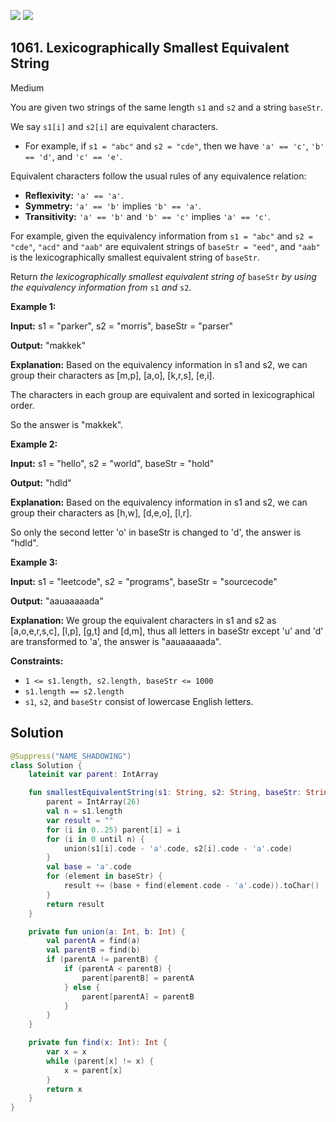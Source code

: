 [![](https://img.shields.io/github/stars/javadev/LeetCode-in-Kotlin?label=Stars&style=flat-square)](https://github.com/javadev/LeetCode-in-Kotlin)
[![](https://img.shields.io/github/forks/javadev/LeetCode-in-Kotlin?label=Fork%20me%20on%20GitHub%20&style=flat-square)](https://github.com/javadev/LeetCode-in-Kotlin/fork)

## 1061\. Lexicographically Smallest Equivalent String

Medium

You are given two strings of the same length `s1` and `s2` and a string `baseStr`.

We say `s1[i]` and `s2[i]` are equivalent characters.

*   For example, if `s1 = "abc"` and `s2 = "cde"`, then we have `'a' == 'c'`, `'b' == 'd'`, and `'c' == 'e'`.

Equivalent characters follow the usual rules of any equivalence relation:

*   **Reflexivity:** `'a' == 'a'`.
*   **Symmetry:** `'a' == 'b'` implies `'b' == 'a'`.
*   **Transitivity:** `'a' == 'b'` and `'b' == 'c'` implies `'a' == 'c'`.

For example, given the equivalency information from `s1 = "abc"` and `s2 = "cde"`, `"acd"` and `"aab"` are equivalent strings of `baseStr = "eed"`, and `"aab"` is the lexicographically smallest equivalent string of `baseStr`.

Return _the lexicographically smallest equivalent string of_ `baseStr` _by using the equivalency information from_ `s1` _and_ `s2`.

**Example 1:**

**Input:** s1 = "parker", s2 = "morris", baseStr = "parser"

**Output:** "makkek"

**Explanation:** Based on the equivalency information in s1 and s2, we can group their characters as [m,p], [a,o], [k,r,s], [e,i]. 

The characters in each group are equivalent and sorted in lexicographical order.

So the answer is "makkek".

**Example 2:**

**Input:** s1 = "hello", s2 = "world", baseStr = "hold"

**Output:** "hdld"

**Explanation:** Based on the equivalency information in s1 and s2, we can group their characters as [h,w], [d,e,o], [l,r]. 

So only the second letter 'o' in baseStr is changed to 'd', the answer is "hdld".

**Example 3:**

**Input:** s1 = "leetcode", s2 = "programs", baseStr = "sourcecode"

**Output:** "aauaaaaada"

**Explanation:** We group the equivalent characters in s1 and s2 as [a,o,e,r,s,c], [l,p], [g,t] and [d,m], thus all letters in baseStr except 'u' and 'd' are transformed to 'a', the answer is "aauaaaaada".

**Constraints:**

*   `1 <= s1.length, s2.length, baseStr <= 1000`
*   `s1.length == s2.length`
*   `s1`, `s2`, and `baseStr` consist of lowercase English letters.

## Solution

```kotlin
@Suppress("NAME_SHADOWING")
class Solution {
    lateinit var parent: IntArray

    fun smallestEquivalentString(s1: String, s2: String, baseStr: String): String? {
        parent = IntArray(26)
        val n = s1.length
        var result = ""
        for (i in 0..25) parent[i] = i
        for (i in 0 until n) {
            union(s1[i].code - 'a'.code, s2[i].code - 'a'.code)
        }
        val base = 'a'.code
        for (element in baseStr) {
            result += (base + find(element.code - 'a'.code)).toChar()
        }
        return result
    }

    private fun union(a: Int, b: Int) {
        val parentA = find(a)
        val parentB = find(b)
        if (parentA != parentB) {
            if (parentA < parentB) {
                parent[parentB] = parentA
            } else {
                parent[parentA] = parentB
            }
        }
    }

    private fun find(x: Int): Int {
        var x = x
        while (parent[x] != x) {
            x = parent[x]
        }
        return x
    }
}
```